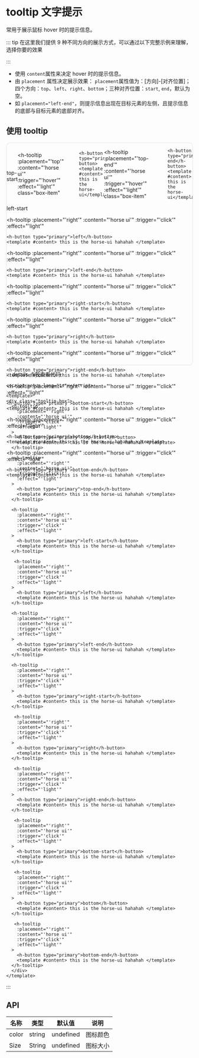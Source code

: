 # tooltip 文字提示

常用于展示鼠标 hover 时的提示信息。

::: tip
在这里我们提供 9 种不同方向的展示方式，可以通过以下完整示例来理解，选择你要的效果

:::

- 使用 `content`属性来决定 hover 时的提示信息。
- 由 `placement` 属性决定展示效果： `placement`属性值为：[方向]-[对齐位置]；四个方向：`top`、`left`、`right`、`bottom`；三种对齐位置：`start`, `end`，默认为空。
- 如 `placement="left-end"`，则提示信息出现在目标元素的左侧，且提示信息的底部与目标元素的底部对齐。

## 使用 tooltip

<div class="tooltip-box">
<!-- 第一行 -->
    <div class="row center">
   <h-tooltip
    :placement="'top-start'"
    :content="'horse ui'"
    :trigger="'hover'"
    :effect="'light'"
    class="box-item"
  >
    <h-button type="primary">top-start</h-button>
    <template #content> this is the horse-ui</template>
  </h-tooltip>

  <h-tooltip
    :placement="'top'"
    :content="'horse ui'"
    :trigger="'hover'"
    :effect="'light'"
    class="box-item"
  >
    <h-button type="primary">top</h-button>
    <template #content> this is the horse-ui</template>
  </h-tooltip>

   <h-tooltip
    :placement="'top-end'"
    :content="'horse ui'"
    :trigger="'hover'"
    :effect="'light'"
    class="box-item"
  >
    <h-button type="primary">top-end</h-button>
    <template #content> this is the horse-ui</template>
  </h-tooltip>
    </div>
<!-- 第二行 -->
  <h-tooltip
    :placement="'right'"
    :content="'horse ui'"
    :trigger="'click'"
    :effect="'light'"
  >
    <h-button type="primary">left-start</h-button>
    <template #content> this is the horse-ui hahahah </template>
  </h-tooltip>

   <h-tooltip
    :placement="'right'"
    :content="'horse ui'"
    :trigger="'click'"
    :effect="'light'"
  >
    <h-button type="primary">left</h-button>
    <template #content> this is the horse-ui hahahah </template>
  </h-tooltip>

  <h-tooltip
    :placement="'right'"
    :content="'horse ui'"
    :trigger="'click'"
    :effect="'light'"
  >
    <h-button type="primary">left-end</h-button>
    <template #content> this is the horse-ui hahahah </template>
  </h-tooltip>

  <h-tooltip
    :placement="'right'"
    :content="'horse ui'"
    :trigger="'click'"
    :effect="'light'"
  >
    <h-button type="primary">right-start</h-button>
    <template #content> this is the horse-ui hahahah </template>
  </h-tooltip>

   <h-tooltip
    :placement="'right'"
    :content="'horse ui'"
    :trigger="'click'"
    :effect="'light'"
  >
    <h-button type="primary">right</h-button>
    <template #content> this is the horse-ui hahahah </template>
  </h-tooltip>

   <h-tooltip
    :placement="'right'"
    :content="'horse ui'"
    :trigger="'click'"
    :effect="'light'"
  >
    <h-button type="primary">right-end</h-button>
    <template #content> this is the horse-ui hahahah </template>
  </h-tooltip>

   <h-tooltip
    :placement="'right'"
    :content="'horse ui'"
    :trigger="'click'"
    :effect="'light'"
  >
    <h-button type="primary">bottom-start</h-button>
    <template #content> this is the horse-ui hahahah </template>
  </h-tooltip>

   <h-tooltip
    :placement="'right'"
    :content="'horse ui'"
    :trigger="'click'"
    :effect="'light'"
  >
    <h-button type="primary">bottom</h-button>
    <template #content> this is the horse-ui hahahah </template>
  </h-tooltip>

   <h-tooltip
    :placement="'right'"
    :content="'horse ui'"
    :trigger="'click'"
    :effect="'light'"
  >
    <h-button type="primary">bottom-end</h-button>
    <template #content> this is the horse-ui hahahah </template>
  </h-tooltip>
</div>

<style>
.tooltip-box{
        width:100%;
        height:600px;
        border:1px solid #e2e2e3;
        border-radius:2%;
    }
.tooltip-box .row {
  display: flex;
  align-items: center;
  justify-content: space-between;
}
.tooltip-box .center {
  justify-content: center;
}
.tooltip-box .box-item {
  width: 110px;
  margin-top: 10px;
}
</style>
    
::: details 点我查看代码
```vue 
<script setup lang="ts"></script>

<template>
<div class="tooltip-box">
  <h-tooltip
    :placement="'right'"
    :content="'horse ui'"
    :trigger="'click'"
    :effect="'light'"
  >
    <h-button type="primary">top-start</h-button>
    <template #content> this is the horse-ui hahahah </template>
  </h-tooltip>

   <h-tooltip
    :placement="'right'"
    :content="'horse ui'"
    :trigger="'click'"
    :effect="'light'"
  >
    <h-button type="primary">top-end</h-button>
    <template #content> this is the horse-ui hahahah </template>
  </h-tooltip>

  <h-tooltip
    :placement="'right'"
    :content="'horse ui'"
    :trigger="'click'"
    :effect="'light'"
  >
    <h-button type="primary">left-start</h-button>
    <template #content> this is the horse-ui hahahah </template>
  </h-tooltip>

   <h-tooltip
    :placement="'right'"
    :content="'horse ui'"
    :trigger="'click'"
    :effect="'light'"
  >
    <h-button type="primary">left</h-button>
    <template #content> this is the horse-ui hahahah </template>
  </h-tooltip>

  <h-tooltip
    :placement="'right'"
    :content="'horse ui'"
    :trigger="'click'"
    :effect="'light'"
  >
    <h-button type="primary">left-end</h-button>
    <template #content> this is the horse-ui hahahah </template>
  </h-tooltip>

  <h-tooltip
    :placement="'right'"
    :content="'horse ui'"
    :trigger="'click'"
    :effect="'light'"
  >
    <h-button type="primary">right-start</h-button>
    <template #content> this is the horse-ui hahahah </template>
  </h-tooltip>

   <h-tooltip
    :placement="'right'"
    :content="'horse ui'"
    :trigger="'click'"
    :effect="'light'"
  >
    <h-button type="primary">right</h-button>
    <template #content> this is the horse-ui hahahah </template>
  </h-tooltip>

   <h-tooltip
    :placement="'right'"
    :content="'horse ui'"
    :trigger="'click'"
    :effect="'light'"
  >
    <h-button type="primary">right-end</h-button>
    <template #content> this is the horse-ui hahahah </template>
  </h-tooltip>

   <h-tooltip
    :placement="'right'"
    :content="'horse ui'"
    :trigger="'click'"
    :effect="'light'"
  >
    <h-button type="primary">bottom-start</h-button>
    <template #content> this is the horse-ui hahahah </template>
  </h-tooltip>

   <h-tooltip
    :placement="'right'"
    :content="'horse ui'"
    :trigger="'click'"
    :effect="'light'"
  >
    <h-button type="primary">bottom</h-button>
    <template #content> this is the horse-ui hahahah </template>
  </h-tooltip>

   <h-tooltip
    :placement="'right'"
    :content="'horse ui'"
    :trigger="'click'"
    :effect="'light'"
  >
    <h-button type="primary">bottom-end</h-button>
    <template #content> this is the horse-ui hahahah </template>
  </h-tooltip>
  </div>
</template>
```
:::

<script setup lang="ts">

</script>

## API

| 名称  | 类型   | 默认值    | 说明     |
| ----- | ------ | --------- | -------- |
| color | string | undefined | 图标颜色 |
| Size  | String | undefined | 图标大小 |
